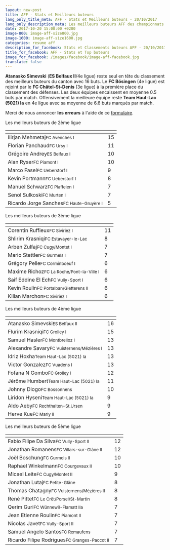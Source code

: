```yaml
---
layout: new-post
title: AFF - Stats et Meilleurs buteurs
lang_only_title_meta: AFF - Stats et Meilleurs buteurs - 20/10/2017
lang_only_description_meta: Les meilleurs buteurs AFF des championnats de football amateur de la 2e à la 5e ligue - 20/10/2017
date: 2017-10-20 15:00:00 +0200
image-800: image-aff-size800.jpg
image-1600: image-aff-size1600.jpg
categories: resume aff
description_for_facebook: Stats et Classements buteurs AFF - 20/10/2017
title_for_facebook: AFF - Stats et Top buteurs
image_for_facebook: /images/facebook/image-aff-facebook.jpg
translate: false
---
```

__Atanasko Simevski__ (__ES Belfaux II__/4e ligue) reste seul en tête du classement des meilleurs buteurs du canton avec 16 buts. Le __FC Bösingen__ (4e ligue) est rejoint par le __FC Châtel-St-Denis__ (3e ligue) à la première place du classement des défenses. Les deux équipes encaissent en moyenne 0.5 buts par match. Offensivement la meilleure équipe reste __Team Haut-Lac (5021) Ia__ en 4e ligue avec sa moyenne de 6.6 buts marqués par match.

Merci de nous annoncer <b>les erreurs</b> à l'aide de ce <a href="/formulaire-report-erreur" title="Signaler une erreur ou un problème">formulaire</a>.

Les meilleurs buteurs de 2ème ligue

<table class="table"><thead><tr><th><i class="fa fa-male"></i></th><th><i class="fa fa-futbol-o"></i></th></tr></thead><tbody><tr><td>Ilirjan Mehmetaj<span class='d-block team-name'><small>FC Avenches I</small></span></td><td>15</td></tr><tr><td>Florian Panchaud<span class='d-block team-name'><small>FC Ursy I</small></span></td><td>11</td></tr><tr><td>Grégoire Andrey<span class='d-block team-name'><small>ES Belfaux I</small></span></td><td>10</td></tr><tr><td>Alan Ryser<span class='d-block team-name'><small>FC Piamont I</small></span></td><td>10</td></tr><tr><td>Marco Fasel<span class='d-block team-name'><small>FC Ueberstorf I</small></span></td><td>9</td></tr><tr><td>Kevin Portmann<span class='d-block team-name'><small>FC Ueberstorf I</small></span></td><td>8</td></tr><tr><td>Manuel Schwarz<span class='d-block team-name'><small>FC Plaffeien I</small></span></td><td>7</td></tr><tr><td>Senol Sulkoski<span class='d-block team-name'><small>FC Murten I</small></span></td><td>7</td></tr><tr><td>Ricardo Jorge Sanches<span class='d-block team-name'><small>FC Haute-Gruyère I</small></span></td><td>5</td></tr></tbody></table>

Les meilleurs buteurs de 3ème ligue

<table class="table"><thead><tr><th><i class="fa fa-male"></i></th><th><i class="fa fa-futbol-o"></i></th></tr></thead><tbody><tr><td>Corentin Ruffieux<span class='d-block team-name'><small>FC Siviriez I</small></span></td><td>11</td></tr><tr><td>Shlirim Krasniqi<span class='d-block team-name'><small>FC Estavayer-le-Lac</small></span></td><td>8</td></tr><tr><td>Arben Zulfaj<span class='d-block team-name'><small>FC Cugy/Montet I</small></span></td><td>7</td></tr><tr><td>Mario Stettler<span class='d-block team-name'><small>FC Gurmels I</small></span></td><td>7</td></tr><tr><td>Grégory Pelle<span class='d-block team-name'><small>FC Corminboeuf I</small></span></td><td>6</td></tr><tr><td>Maxime Richoz<span class='d-block team-name'><small>FC La Roche/Pont-la-Ville I</small></span></td><td>6</td></tr><tr><td>Saif Eddine El Ech<span class='d-block team-name'><small>FC Vully-Sport I</small></span></td><td>6</td></tr><tr><td>Kevin Roulin<span class='d-block team-name'><small>FC Portalban/Gletterens II</small></span></td><td>6</td></tr><tr><td>Kilian Marchon<span class='d-block team-name'><small>FC Siviriez I</small></span></td><td>6</td></tr></tbody></table>

Les meilleurs buteurs de 4ème ligue

<table class="table"><thead><tr><th><i class="fa fa-male"></i></th><th><i class="fa fa-futbol-o"></i></th></tr></thead><tbody><tr><td>Atanasko Simevski<span class='d-block team-name'><small>ES Belfaux II</small></span></td><td>16</td></tr><tr><td>Flurim Krasniqi<span class='d-block team-name'><small>FC Grolley I</small></span></td><td>15</td></tr><tr><td>Samuel Hasler<span class='d-block team-name'><small>FC Montbrelloz I</small></span></td><td>13</td></tr><tr><td>Alexandre Savary<span class='d-block team-name'><small>FC Vuisternens/Mézières I</small></span></td><td>13</td></tr><tr><td>Idriz Hoxha<span class='d-block team-name'><small>Team Haut-Lac (5021) Ia</small></span></td><td>13</td></tr><tr><td>Victor Gonzalez<span class='d-block team-name'><small>FC Vuadens I</small></span></td><td>13</td></tr><tr><td>Fofana N Gombo<span class='d-block team-name'><small>FC Grolley I</small></span></td><td>12</td></tr><tr><td>Jérôme Humbert<span class='d-block team-name'><small>Team Haut-Lac (5021) Ia</small></span></td><td>11</td></tr><tr><td>Johnny Diogo<span class='d-block team-name'><small>FC Bossonnens</small></span></td><td>10</td></tr><tr><td>Liridon Hyseni<span class='d-block team-name'><small>Team Haut-Lac (5021) Ia</small></span></td><td>9</td></tr><tr><td>Aldo Aeby<span class='d-block team-name'><small>FC Rechthalten-St.Ursen</small></span></td><td>9</td></tr><tr><td>Herve Kue<span class='d-block team-name'><small>FC Marly II</small></span></td><td>9</td></tr></tbody></table>

Les meilleurs buteurs de 5ème ligue

<table class="table"><thead><tr><th><i class="fa fa-male"></i></th><th><i class="fa fa-futbol-o"></i></th></tr></thead><tbody><tr><td>Fabio Filipe Da Silva<span class='d-block team-name'><small>FC Vully-Sport II</small></span></td><td>12</td></tr><tr><td>Jonathan Romanens<span class='d-block team-name'><small>FC Villars-sur-Glâne II</small></span></td><td>12</td></tr><tr><td>Joël Boschung<span class='d-block team-name'><small>FC Gurmels II</small></span></td><td>10</td></tr><tr><td>Raphael Winkelmann<span class='d-block team-name'><small>FC Courgevaux II</small></span></td><td>10</td></tr><tr><td>Micael Leite<span class='d-block team-name'><small>FC Cugy/Montet II</small></span></td><td>9</td></tr><tr><td>Jonathan Lutaj<span class='d-block team-name'><small>FC Petite-Glâne</small></span></td><td>8</td></tr><tr><td>Thomas Chatagny<span class='d-block team-name'><small>FC Vuisternens/Mézières II</small></span></td><td>8</td></tr><tr><td>René Pittet<span class='d-block team-name'><small>FC Le Crêt/Porsel/St-Martin</small></span></td><td>8</td></tr><tr><td>Qerim Guri<span class='d-block team-name'><small>FC Wünnewil-Flamatt IIa</small></span></td><td>7</td></tr><tr><td>Jean Etienne Roulin<span class='d-block team-name'><small>FC Piamont II</small></span></td><td>7</td></tr><tr><td>Nicolas Javet<span class='d-block team-name'><small>FC Vully-Sport II</small></span></td><td>7</td></tr><tr><td>Samuel Angelo Santos<span class='d-block team-name'><small>FC Remaufens</small></span></td><td>7</td></tr><tr><td>Ricardo Filipe Rodrigues<span class='d-block team-name'><small>FC Granges-Paccot II</small></span></td><td>7</td></tr></tbody></table>

